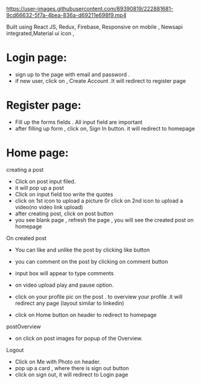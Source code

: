 
https://user-images.githubusercontent.com/89390819/222881681-9cd66632-5f7a-4bea-836a-d69211e698f9.mp4

Built using React JS, Redux, Firebase, Responsive on mobile , Newsapi integrated,Material ui icon ,

# Login page:

* sign up to the page with email and password .
* if new user, click on , Create Account .It will redirect to register page

# Register page:

* Fill up the forms fields . All input field are important
* after filling up form , click on, Sign In button. it will redirect to homepage

# Home page:
creating a post
* Click on post input filed.
* it will pop up a post
* Click on input field too write the quotes 
* click on 1st icon to upload a picture 0r click on 2nd icon to  upload a video(no video link upload)
* after creating post, click on post button
* you see blank page , refresh the page , you will see the created post on homepage

On created post
* You can like and unlike the post by clicking  like button
* you can comment on the post by clicking on comment button
* input box will appear to type comments
* on video upload play and pause option.

* click on your profile pic on the post . to overview your profile .it will redirect any page (layout similar to linkedin)
* click on Home button on header to redirect to homepage
 
postOverview
* on click on post images for popup of the Overview.

Logout
* Click on Me with Photo on header.
* pop up a card , where there is sign out button
* click on sign out, it will redirect to Login page
